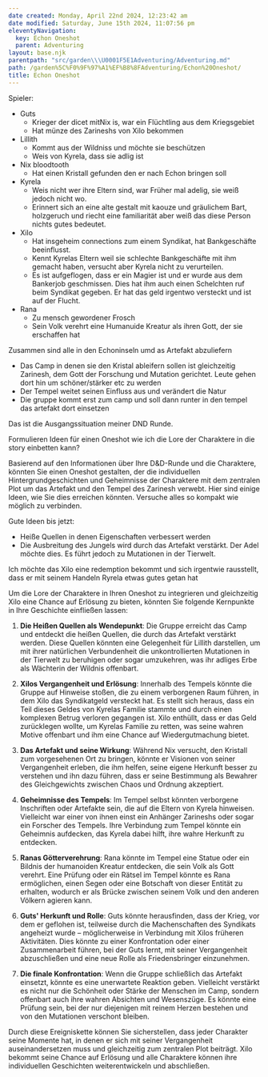 ```yaml
---
date created: Monday, April 22nd 2024, 12:23:42 am
date modified: Saturday, June 15th 2024, 11:07:56 pm
eleventyNavigation:
  key: Echon Oneshot
  parent: Adventuring
layout: base.njk
parentpath: "src/garden\\\U0001F5E1️Adventuring/Adventuring.md"
path: /garden%5C%F0%9F%97%A1%EF%B8%8FAdventuring/Echon%20Oneshot/
title: Echon Oneshot
---
```


Spieler:

- Guts
	- Krieger der dicet mitNix is, war ein Flüchtling aus dem Kriegsgebiet
	- Hat münze des Zarineshs von Xilo bekommen
- Lillith
	- Kommt aus der Wildniss und möchte sie beschützen
	- Weis von Kyrela, dass sie adlig ist 
- Nix bloodtooth
	- Hat einen Kristall gefunden den er nach Echon bringen soll
- Kyrela
	- Weis nicht wer ihre Eltern sind, war Früher mal adelig, sie weiß jedoch nicht wo.
	- Erinnert sich an eine alte gestalt mit kaouze und gräulichem Bart, holzgeruch und riecht eine familiarität aber weiß das diese Person nichts gutes bedeutet.
- Xilo
	- Hat insgeheim connections zum einem Syndikat, hat Bankgeschäfte beeinflusst.
	- Kennt Kyrelas Eltern weil sie schlechte Bankgeschäfte mit ihm gemacht haben, versucht aber Kyrela nicht zu verurteilen.
	- Es ist aufgeflogen, dass er ein Magier ist und er wurde aus dem Bankerjob geschmissen. Dies hat ihm auch einen Schelchten ruf beim Syndikat gegeben. Er hat das geld irgentwo versteckt und ist auf der Flucht.  
- Rana
	- Zu mensch gewordener Frosch
	- Sein Volk verehrt eine Humanuide Kreatur als ihren Gott, der sie erschaffen hat

Zusammen sind alle in den Echoninseln umd as Artefakt abzuliefern

- Das Camp in denen sie den Kristal ableifern sollen ist gleichzeitig Zarinesh, dem Gott der Forschung und Mutation gerichtet. Leute gehen dort hin um schöner/stärker etc zu werden
- Der Tempel weitet seinen Einfluss aus und verändert die Natur
- Die gruppe kommt erst zum camp und soll dann runter in den tempel das artefakt dort einsetzen

Das ist die Ausgangssituation meiner DND Runde. 

Formulieren Ideen für einen Oneshot wie ich die Lore der Charaktere in die story einbetten kann?

Basierend auf den Informationen über Ihre D&D-Runde und die Charaktere, könnten Sie einen Oneshot gestalten, der die individuellen Hintergrundgeschichten und Geheimnisse der Charaktere mit dem zentralen Plot um das Artefakt und den Tempel des Zarinesh verwebt. Hier sind einige Ideen, wie Sie dies erreichen könnten. Versuche alles so kompakt wie möglich zu verbinden.

Gute Ideen bis jetzt:

- Heiße Quellen in denen Eigenschaften verbessert werden
- Die Ausbreitung des Jungels wird durch das Artefakt verstärkt. Der Adel möchte dies. Es führt jedoch zu Mutationen in der Tierwelt.

Ich möchte das Xilo eine redemption bekommt und sich irgentwie rausstellt, dass er mit seinem Handeln Ryrela etwas gutes getan hat

Um die Lore der Charaktere in Ihren Oneshot zu integrieren und gleichzeitig Xilo eine Chance auf Erlösung zu bieten, könnten Sie folgende Kernpunkte in Ihre Geschichte einfließen lassen:

1. **Die Heißen Quellen als Wendepunkt**: Die Gruppe erreicht das Camp und entdeckt die heißen Quellen, die durch das Artefakt verstärkt werden. Diese Quellen könnten eine Gelegenheit für Lillith darstellen, um mit ihrer natürlichen Verbundenheit die unkontrollierten Mutationen in der Tierwelt zu beruhigen oder sogar umzukehren, was ihr adliges Erbe als Wächterin der Wildnis offenbart.

2. **Xilos Vergangenheit und Erlösung**: Innerhalb des Tempels könnte die Gruppe auf Hinweise stoßen, die zu einem verborgenen Raum führen, in dem Xilo das Syndikatgeld versteckt hat. Es stellt sich heraus, dass ein Teil dieses Geldes von Kyrelas Familie stammte und durch einen komplexen Betrug verloren gegangen ist. Xilo enthüllt, dass er das Geld zurücklegen wollte, um Kyrelas Familie zu retten, was seine wahren Motive offenbart und ihm eine Chance auf Wiedergutmachung bietet.

3. **Das Artefakt und seine Wirkung**: Während Nix versucht, den Kristall zum vorgesehenen Ort zu bringen, könnte er Visionen von seiner Vergangenheit erleben, die ihm helfen, seine eigene Herkunft besser zu verstehen und ihn dazu führen, dass er seine Bestimmung als Bewahrer des Gleichgewichts zwischen Chaos und Ordnung akzeptiert.

4. **Geheimnisse des Tempels**: Im Tempel selbst könnten verborgene Inschriften oder Artefakte sein, die auf die Eltern von Kyrela hinweisen. Vielleicht war einer von ihnen einst ein Anhänger Zarineshs oder sogar ein Forscher des Tempels. Ihre Verbindung zum Tempel könnte ein Geheimnis aufdecken, das Kyrela dabei hilft, ihre wahre Herkunft zu entdecken.

5. **Ranas Götterverehrung**: Rana könnte im Tempel eine Statue oder ein Bildnis der humanoiden Kreatur entdecken, die sein Volk als Gott verehrt. Eine Prüfung oder ein Rätsel im Tempel könnte es Rana ermöglichen, einen Segen oder eine Botschaft von dieser Entität zu erhalten, wodurch er als Brücke zwischen seinem Volk und den anderen Völkern agieren kann.

6. **Guts' Herkunft und Rolle**: Guts könnte herausfinden, dass der Krieg, vor dem er geflohen ist, teilweise durch die Machenschaften des Syndikats angeheizt wurde – möglicherweise in Verbindung mit Xilos früheren Aktivitäten. Dies könnte zu einer Konfrontation oder einer Zusammenarbeit führen, bei der Guts lernt, mit seiner Vergangenheit abzuschließen und eine neue Rolle als Friedensbringer einzunehmen.

7. **Die finale Konfrontation**: Wenn die Gruppe schließlich das Artefakt einsetzt, könnte es eine unerwartete Reaktion geben. Vielleicht verstärkt es nicht nur die Schönheit oder Stärke der Menschen im Camp, sondern offenbart auch ihre wahren Absichten und Wesenszüge. Es könnte eine Prüfung sein, bei der nur diejenigen mit reinem Herzen bestehen und von den Mutationen verschont bleiben.

Durch diese Ereigniskette können Sie sicherstellen, dass jeder Charakter seine Momente hat, in denen er sich mit seiner Vergangenheit auseinandersetzen muss und gleichzeitig zum zentralen Plot beiträgt. Xilo bekommt seine Chance auf Erlösung und alle Charaktere können ihre individuellen Geschichten weiterentwickeln und abschließen.